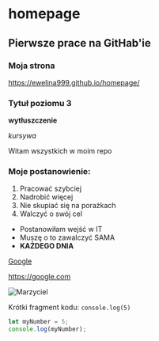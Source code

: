 # homepage

## Pierwsze prace na GitHab'ie

### Moja strona 

https://ewelina999.github.io/homepage/

### Tytuł poziomu 3

**wytłuszczenie**

*kursywa*

Witam wszystkich w moim repo

### Moje postanowienie:

1. Pracować szybciej
2. Nadrobić więcej
3. Nie skupiać się na porażkach
4. Walczyć o swój cel

- Postanowiłam wejść w IT
- Muszę o to zawalczyć SAMA
- **KAŻDEGO DNIA**

[Google](https://google.com)

https://google.com

![Marzyciel](https://desenio.pl/bilder/artiklar/zoom/14061_2.jpg?imgwidth=435&qt=Abstrakcyjna%20twarz)


Krótki fragment kodu:
`console.log(5)`

```javascript
let myNumber = 5;
console.log(myNumber);
```
